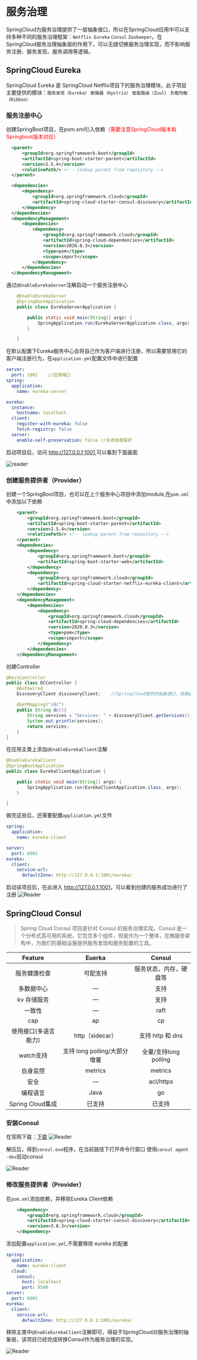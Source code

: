 # 服务治理
SpringCloud为服务治理提供了一层抽象接口，所以在SpringCloud应用中可以支持多种不同的服务治理框架：```Netflix Eureka``` ```Consul``` ```Zookeeper```。在SpringCloud服务治理抽象层的作用下，可以无缝切换服务治理实现，而不影响服务注册、服务发现、服务调用等逻辑。

## SpringCloud Eureka
SpringCloud Eureka 是 SpringCloud Netflix项目下的服务治理模块，此子项目主要提供的模块：`服务发现（Eureka）` `断路器（Hystrix）` `智能路由（Zuul）` `负载均衡（Ribbon）`
  ### 服务注册中心
  创建SpringBoot项目，在pom.xml引入依赖<font color= red>（需要注意SpringCloud版本和Springboot版本对应）</font>
  ``` pox.xml
    <parent>
        <groupId>org.springframework.boot</groupId>
        <artifactId>spring-boot-starter-parent</artifactId>
        <version>2.5.4</version>
        <relativePath/> <!-- lookup parent from repository -->
    </parent>

    <dependencies>
        <dependency>
            <groupId>org.springframework.cloud</groupId>
            <artifactId>spring-cloud-starter-consul-discovery</artifactId>
        </dependency>
    </dependencies>
    <dependencyManagement>
        <dependencies>
            <dependency>
                <groupId>org.springframework.cloud</groupId>
                <artifactId>spring-cloud-dependencies</artifactId>
                <version>2020.0.3</version>
                <type>pom</type>
                <scope>import</scope>
            </dependency>
        </dependencies>
    </dependencyManagement>
  ```
通过`@EnableEurekaServer`注解启动一个服务注册中心
``` Java
    @EnableEurekaServer
    @SpringBootApplication
    public class EurekaServerApplication {

        public static void main(String[] args) {
            SpringApplication.run(EurekaServerApplication.class, args);
        }

    }
```
在默认配置下Eureka服务中心会将自己作为客户端进行注册，所以需要禁用它的客户端注册行为，在`application.yml`配置文件中进行配置
``` application.yml
server:
  port: 1001    //应用端口
spring:
  application:
    name: eureka-server

eureka:
  instance:
    hostname: localhost
  client:
    register-with-eureka: false
    fetch-registry: false
  server:
    enable-self-preservation: false //关闭自我保护
```
启动项目后，访问 <http://127.0.0.1:1001>,可以看到下面画面

![reader](./image/EurekaServer.jpg)

### 创建服务提供者（Provider）
创建一个SpringBoot项目，也可以在上个服务中心项目中添加module,在`pom.xml`中添加以下依赖
``` pom.xml
    <parent>
        <groupId>org.springframework.boot</groupId>
        <artifactId>spring-boot-starter-parent</artifactId>
        <version>2.5.4</version>
        <relativePath/> <!-- lookup parent from repository -->
    </parent>
    <dependencies>
        <dependency>
            <groupId>org.springframework.boot</groupId>
            <artifactId>spring-boot-starter-web</artifactId>
        </dependency>
        <dependency>
            <groupId>org.springframework.cloud</groupId>
            <artifactId>spring-cloud-starter-netflix-eureka-client</artifactId>
        </dependency>
    </dependencies>
    <dependencyManagement>
        <dependencies>
            <dependency>
                <groupId>org.springframework.cloud</groupId>
                <artifactId>spring-cloud-dependencies</artifactId>
                <version>2020.0.3</version>
                <type>pom</type>
                <scope>import</scope>
            </dependency>
        </dependencies>
    </dependencyManagement>
```
创建Controller
``` Java
@RestController
public class DCController {
    @Autowired
    DiscoveryClient discoveryClient;    //SpringCloud提供的抽象借口，依赖此接口可以随意更换服务治理实现而不修改代码

    @GetMapping("/dc")
    public String dc(){
        String services = "Services: " + discoveryClient.getServices();
        System.out.println(services);
        return services;
    }
}
```
在应用主类上添加`@EnableEurekaClient`注解
``` Java
@EnableEurekaClient
@SpringBootApplication
public class EurekaClientApplication {

    public static void main(String[] args) {
        SpringApplication.run(EurekaClientApplication.class, args);
    }

}
```
做完这些后，还需要配置`application.yml`文件
``` application.yml
spring:
  application:
    name: eureka-client

server:
  port: 8001
eureka:
  client:
    service-url:
      defaultZone: http://127.0.0.1:1001/eureka/

```
启动该项目后，在此进入 <http://127.0.0.1:1001>，可以看到创建的服务成功进行了注册
![Reader](image/EurekaClient-register.jpg)

## SpringCloud Consul
> Spring Cloud Consul 项目是针对 Consul 的服务治理实现。Consul 是一个分布式高可用的系统，它包含多个组件，但是作为一个整体，在微服务架构中，为我们的基础设施提供服务发现和服务配置的工具。

| Feature | Euerka | Consul |
| :--: | :--: | :--: |
| 服务健康检查 | 可配支持 | 服务状态，内存，硬盘等 |
| 多数据中心 | — | 支持 |
| kv 存储服务 | — |	支持 |
| 一致性 | — | raft |
| cap | ap | cp |
| 使用接口(多语言能力) | http（sidecar）| 支持 http 和 dns |
| watch支持 | 支持 long polling/大部分增量 | 全量/支持long polling |
| 自身监控 | metrics | metrics |
| 安全 | —	| acl/https |
| 编程语言 | Java |	go |
| Spring Cloud集成 |	已支持 | 已支持 |

### 安装Consul
在官网下载：[下载](https://www.consul.io/downloads)
![Reader](image/ConsulDownload.jpg)

解压后，得到`consul.exe`程序，在当前路径下打开命令行窗口
使用`consul agent -dev`启动consul

![Reader](image/Consul启动.jpg)

### 修改服务提供者（Provider）
在`pom.xml`添加依赖，并移除Eureka Client依赖
``` pom.xml
    <dependency>
        <groupId>org.springframework.cloud</groupId>
        <artifactId>spring-cloud-starter-consul-discovery</artifactId>
        <version>3.0.3</version>
    </dependency>
```
添加配置`application.yml`,不需要移除 eureka 的配置
``` application.yml
spring:
  application:
    name: eureka-client
  cloud:
    consul:
      host: localhost
      port: 8500
server:
  port: 8001
eureka:
  client:
    service-url:
      defaultZone: http://127.0.0.1:1001/eureka/
```
移除主类中`@EnableEurekaClient`注解即可，得益于SpringCloud对服务治理的抽象层，该项目已经完成转换Consul作为服务治理的实现。

![Reader](image/ConsulServer.jpg)